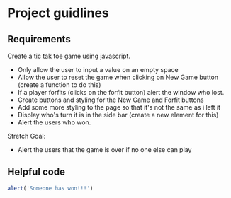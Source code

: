 # Project guidlines

## Requirements

Create a tic tak toe game using javascript.

* Only allow the user to input a value on an empty space
* Allow the user to reset the game when clicking on New Game button (create a function to do this)
* If a player forfits (clicks on the forfit button) alert the window who lost.
* Create buttons and styling for the New Game and Forfit buttons
* Add some more styling to the page so that it's not the same as i left it
* Display who's turn it is in the side bar (create a new element for this)
* Alert the users who won.



Stretch Goal:
* Alert the users that the game is over if no one else can play


## Helpful code

```javascript
alert('Someone has won!!!')

```
